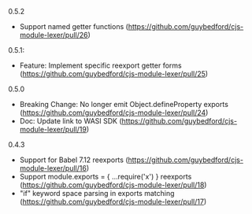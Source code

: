 0.5.2
- Support named getter functions (https://github.com/guybedford/cjs-module-lexer/pull/26)

0.5.1:
- Feature: Implement specific reexport getter forms (https://github.com/guybedford/cjs-module-lexer/pull/25)

0.5.0
- Breaking Change: No longer emit Object.defineProperty exports (https://github.com/guybedford/cjs-module-lexer/pull/24)
- Doc: Update link to WASI SDK (https://github.com/guybedford/cjs-module-lexer/pull/19)

0.4.3
- Support for Babel 7.12 reexports (https://github.com/guybedford/cjs-module-lexer/pull/16)
- Support module.exports = { ...require('x') } reexports (https://github.com/guybedford/cjs-module-lexer/pull/18)
- "if" keyword space parsing in exports matching (https://github.com/guybedford/cjs-module-lexer/pull/17)

